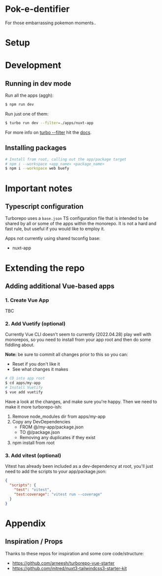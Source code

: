 # Pok-e-dentifier

For those embarrassing pokemon moments..

# Setup

# Development

## Running in dev mode

Run all the apps (aggh):

```bash
$ npm run dev
```

Run just one of them:

```bash
$ turbo run dev --filter=./apps/nuxt-app
```

For more info on [turbo --filter](https://turborepo.org/docs/core-concepts/filtering) hit the [docs](https://turborepo.org/docs).

## Installing packages

```bash
# Install from root, calling out the app/package target
# npm i --workspace <app_name> <package_name>
$ npm i --workspace web buefy
```

# Important notes

## Typescript configuration

Turborepo uses a `base.json` TS configuration file that is intended to be shared by all or some of the apps within the monorepo. It is not a hard and fast rule, but useful if you would like to employ it.

Apps not currently using shared tsconfig base:

- nuxt-app

# Extending the repo

## Adding additional Vue-based apps

### 1. Create Vue App

TBC

### 2. Add Vuetify (optional)

Currently Vue CLI doesn't seem to currently (2022.04.28) play well with monorepos, so you need to install from your app root and then do some fiddling about.

**Note:** be sure to commit all changes prior to this so you can:

- Reset if you don't like it
- See what changes it makes

```bash
# CD into app root
$ cd apps/my-app
# Install Vuetify
$ vue add vuetify
```

Have a look at the changes, and make sure you're happy. Then we need to make it more turborepo-ish:

1. Remove node_modules dir from apps/my-app
2. Copy any DevDependencies
   - FROM @/my-app/package.json
   - TO @/package.json
   - Removing any duplicates if they exist
3. npm install from root

### 3. Add vitest (optional)

Vitest has already been included as a dev-dependency at root, you'll just need to add the scripts to your app/package.json:

```json
{
  "scripts": {
    "test": "vitest",
    "test:coverage": "vitest run --coverage"
  }
}
```

# Appendix

## Inspiration / Props

Thanks to these repos for inspiration and some core code/structure:

- https://github.com/arneesh/turborepo-vue-starter
- https://github.com/initred/nuxt3-tailwindcss3-starter-kit